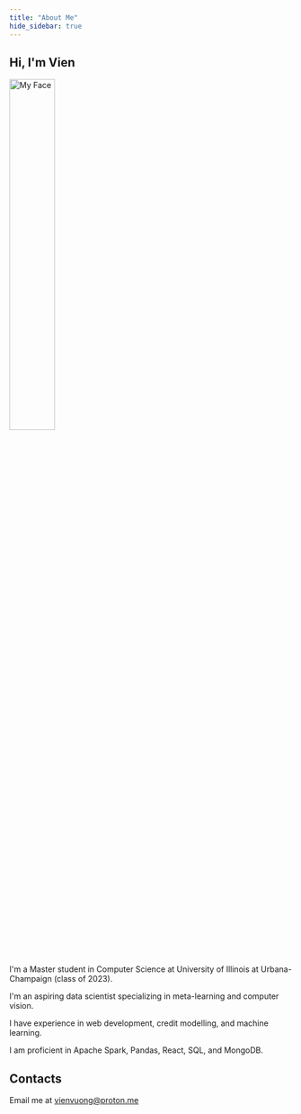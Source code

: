 ```yaml
---
title: "About Me"
hide_sidebar: true
---
```


## Hi, I'm Vien

<img src="/myface.jpg" alt="My Face" style="width: 40%;">

I'm a Master student in Computer Science at University of Illinois at Urbana-Champaign (class of 2023).

I'm an aspiring data scientist specializing in meta-learning and computer vision.

I have experience in web development, credit modelling, and machine learning.

I am proficient in Apache Spark, Pandas, React, SQL, and MongoDB.

## Contacts

Email me at vienvuong@proton.me
